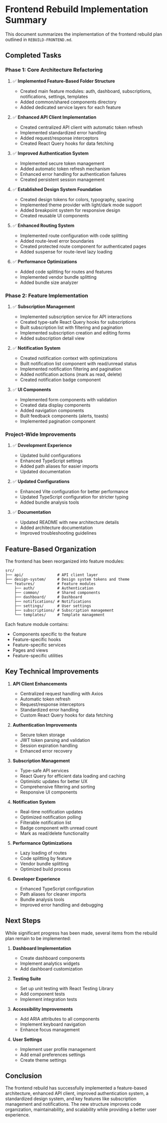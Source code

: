 # Frontend Rebuild Implementation Summary

This document summarizes the implementation of the frontend rebuild plan outlined in `REBUILD-FRONTEND.md`.

## Completed Tasks

### Phase 1: Core Architecture Refactoring

1. ✅ **Implemented Feature-Based Folder Structure**
   - Created main feature modules: auth, dashboard, subscriptions, notifications, settings, templates
   - Added common/shared components directory
   - Added dedicated service layers for each feature

2. ✅ **Enhanced API Client Implementation**
   - Created centralized API client with automatic token refresh
   - Implemented standardized error handling
   - Added request/response interceptors
   - Created React Query hooks for data fetching

3. ✅ **Improved Authentication System**
   - Implemented secure token management
   - Added automatic token refresh mechanism
   - Enhanced error handling for authentication failures
   - Created persistent session management

4. ✅ **Established Design System Foundation**
   - Created design tokens for colors, typography, spacing
   - Implemented theme provider with light/dark mode support
   - Added breakpoint system for responsive design
   - Created reusable UI components

5. ✅ **Enhanced Routing System**
   - Implemented route configuration with code splitting
   - Added route-level error boundaries
   - Created protected route component for authenticated pages
   - Added suspense for route-level lazy loading

6. ✅ **Performance Optimizations**
   - Added code splitting for routes and features
   - Implemented vendor bundle splitting
   - Added bundle size analyzer

### Phase 2: Feature Implementation

1. ✅ **Subscription Management**
   - Implemented subscription service for API interactions
   - Created type-safe React Query hooks for subscriptions
   - Built subscription list with filtering and pagination
   - Implemented subscription creation and editing forms
   - Added subscription detail view

2. ✅ **Notification System**
   - Created notification context with optimizations
   - Built notification list component with read/unread status
   - Implemented notification filtering and pagination
   - Added notification actions (mark as read, delete)
   - Created notification badge component

3. ✅ **UI Components**
   - Implemented form components with validation
   - Created data display components
   - Added navigation components
   - Built feedback components (alerts, toasts)
   - Implemented pagination component

### Project-Wide Improvements

1. ✅ **Development Experience**
   - Updated build configurations
   - Enhanced TypeScript settings
   - Added path aliases for easier imports
   - Updated documentation

2. ✅ **Updated Configurations**
   - Enhanced Vite configuration for better performance
   - Updated TypeScript configuration for stricter typing
   - Added bundle analysis tools

3. ✅ **Documentation**
   - Updated README with new architecture details
   - Added architecture documentation
   - Improved troubleshooting guidelines

## Feature-Based Organization

The frontend has been reorganized into feature modules:

```
src/
├── api/               # API client layer
├── design-system/     # Design system tokens and theme
└── features/          # Feature modules
    ├── auth/          # Authentication
    ├── common/        # Shared components
    ├── dashboard/     # Dashboard
    ├── notifications/ # Notifications
    ├── settings/      # User settings
    ├── subscriptions/ # Subscription management
    └── templates/     # Template management
```

Each feature module contains:
- Components specific to the feature
- Feature-specific hooks
- Feature-specific services
- Pages and views
- Feature-specific utilities

## Key Technical Improvements

1. **API Client Enhancements**
   - Centralized request handling with Axios
   - Automatic token refresh
   - Request/response interceptors
   - Standardized error handling
   - Custom React Query hooks for data fetching

2. **Authentication Improvements**
   - Secure token storage
   - JWT token parsing and validation
   - Session expiration handling
   - Enhanced error recovery

3. **Subscription Management**
   - Type-safe API services
   - React Query for efficient data loading and caching
   - Optimistic updates for better UX
   - Comprehensive filtering and sorting
   - Responsive UI components

4. **Notification System**
   - Real-time notification updates
   - Optimized notification polling
   - Filterable notification list
   - Badge component with unread count
   - Mark as read/delete functionality

5. **Performance Optimizations**
   - Lazy loading of routes
   - Code splitting by feature
   - Vendor bundle splitting
   - Optimized build process

6. **Developer Experience**
   - Enhanced TypeScript configuration
   - Path aliases for cleaner imports
   - Bundle analysis tools
   - Improved error handling and debugging

## Next Steps

While significant progress has been made, several items from the rebuild plan remain to be implemented:

1. **Dashboard Implementation**
   - Create dashboard components
   - Implement analytics widgets
   - Add dashboard customization

2. **Testing Suite**
   - Set up unit testing with React Testing Library
   - Add component tests
   - Implement integration tests

3. **Accessibility Improvements**
   - Add ARIA attributes to all components
   - Implement keyboard navigation
   - Enhance focus management

4. **User Settings**
   - Implement user profile management
   - Add email preferences settings
   - Create theme settings

## Conclusion

The frontend rebuild has successfully implemented a feature-based architecture, enhanced API client, improved authentication system, a standardized design system, and key features like subscription management and notifications. The new structure improves code organization, maintainability, and scalability while providing a better user experience.